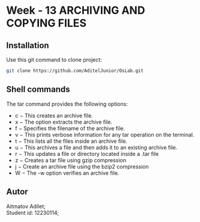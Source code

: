 # Week - 13 ARCHIVING AND COPYING FILES

## Installation

Use this git command to clone project:

```bash
git clone https://github.com/AditelJunior/OsLab.git
```

## Shell commands 
The tar command provides the following options:
- c − This creates an archive file.
- x − The option extracts the archive file.
- f − Specifies the filename of the archive file.
- v − This prints verbose information for any tar operation on the terminal.
- t − This lists all the files inside an archive file.
- u − This archives a file and then adds it to an existing archive file.
- r − This updates a file or directory located inside a .tar file
- z − Creates a tar file using gzip compression
- j − Create an archive file using the bzip2 compression
- W − The -w option verifies an archive file.

## Autor
Aitmatov Adilet;\
Student id: 12230114;